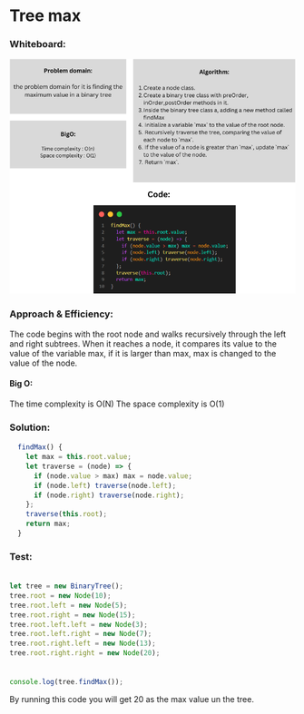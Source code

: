 # Tree max

### Whiteboard:

![wh](wh.png)

### Approach & Efficiency:

The code begins with the root node and walks recursively through the left and right subtrees. When it reaches a node, it compares its value to the value of the variable max, if it is larger than max, max is changed to the value of the node.

#### Big O:

The time complexity is O(N)
The space complexity is O(1)

### Solution:

```javascript
  findMax() {
    let max = this.root.value;
    let traverse = (node) => {
      if (node.value > max) max = node.value;
      if (node.left) traverse(node.left);
      if (node.right) traverse(node.right);
    };
    traverse(this.root);
    return max;
  }
```

### Test:

```javascript

let tree = new BinaryTree();
tree.root = new Node(10);
tree.root.left = new Node(5);
tree.root.right = new Node(15);
tree.root.left.left = new Node(3);
tree.root.left.right = new Node(7);
tree.root.right.left = new Node(13);
tree.root.right.right = new Node(20);


console.log(tree.findMax());


```

By running this code you will get 20 as the max value un the tree.